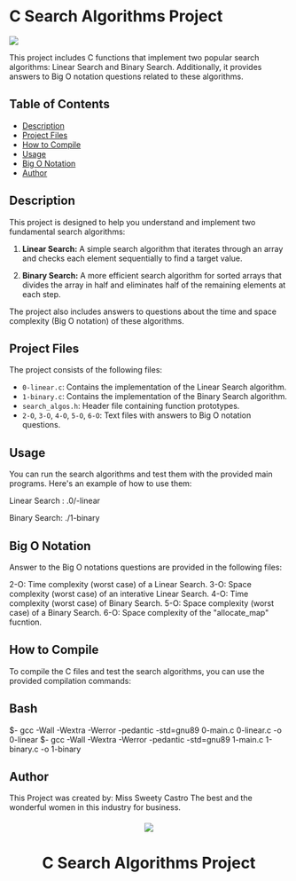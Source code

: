 # C Search Algorithms Project

<img src="https://media.giphy.com/media/l1LclroiTo2qdRA4g/giphy.gif"/>
</div>


This project includes C functions that implement two popular search algorithms: Linear Search and Binary Search. Additionally, it provides answers to Big O notation questions related to these algorithms.

## Table of Contents
- [Description](#description)
- [Project Files](#project-files)
- [How to Compile](#how-to-compile)
- [Usage](#usage)
- [Big O Notation](#big-o-notation)
- [Author](#author)

## Description

This project is designed to help you understand and implement two fundamental search algorithms:

1. **Linear Search:** A simple search algorithm that iterates through an array and checks each element sequentially to find a target value.

2. **Binary Search:** A more efficient search algorithm for sorted arrays that divides the array in half and eliminates half of the remaining elements at each step.

The project also includes answers to questions about the time and space complexity (Big O notation) of these algorithms.

## Project Files

The project consists of the following files:

- `0-linear.c`: Contains the implementation of the Linear Search algorithm.
- `1-binary.c`: Contains the implementation of the Binary Search algorithm.
- `search_algos.h`: Header file containing function prototypes.
- `2-O`, `3-O`, `4-O`, `5-O`, `6-O`: Text files with answers to Big O notation questions.

## Usage
You can run the search algorithms and test them with the provided main programs. Here's an example of how to use them:

Linear Search : .0/-linear

Binary Search: ./1-binary

## Big O Notation
Answer to the Big O notations questions are provided in the following files:

2-O: Time complexity (worst case) of a Linear Search.
3-O: Space complexity (worst case) of an interative Linear Search.
4-O: Time complexity (worst case) of Binary Search.
5-O: Space complexity (worst case) of a Binary Search.
6-O: Space complexity of the "allocate_map" fucntion.

## How to Compile
To compile the C files and test the search algorithms, you can use the provided compilation commands:

## Bash
$- gcc -Wall -Wextra -Werror -pedantic -std=gnu89 0-main.c 0-linear.c -o 0-linear
$- gcc -Wall -Wextra -Werror -pedantic -std=gnu89 1-main.c 1-binary.c -o 1-binary

## Author
This Project was created by: Miss Sweety Castro 
The best and the wonderful women in this industry for business.

<h4 align="Center">
<div classHeaderSticker>
<img src="https://media.giphy.com/embed/3ohs4saKDkBe5W2Eecgiphy-downsized.gif"/>
</div>
<h1 align="Center">C Search Algorithms Project </h1>
</h4>
